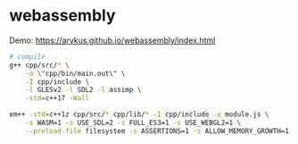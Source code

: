 # webassembly
Demo: https://arvkus.github.io/webassembly/index.html

```sh
# compile
g++ cpp/src/* \
    -o \"cpp/bin/main.out\" \
    -I cpp/include \
    -l GLESv2 -l SDL2 -l assimp \
    -std=c++17 -Wall 

em++ -std=c++1z cpp/src/* cpp/lib/* -I cpp/include -o module.js \
    -s WASM=1 -s USE_SDL=2 -s FULL_ES3=1 -s USE_WEBGL2=1 \
    --preload-file filesystem -s ASSERTIONS=1 -s ALLOW_MEMORY_GROWTH=1
```
